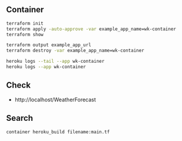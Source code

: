 ## Container

```bash
terraform init
terraform apply -auto-approve -var example_app_name=wk-container
terraform show

terraform output example_app_url
terraform destroy -var example_app_name=wk-container

heroku logs --tail --app wk-container
heroku logs --app wk-container
```

## Check

- http://localhost/WeatherForecast

## Search

```
container heroku_build filename:main.tf
```